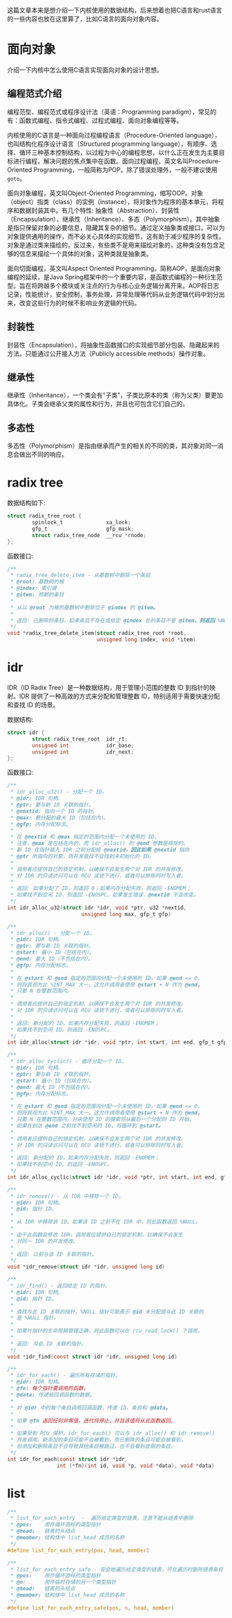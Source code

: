 这篇文章本来是想介绍一下内核使用的数据结构，后来想着也把C语言和rust语言的一些内容也放在这里算了，比如C语言的面向对象内容。

# 面向对象

介绍一下内核中怎么使用C语言实现面向对象的设计思想。

## 编程范式介绍

编程范型、编程范式或程序设计法（英语：Programming paradigm），常见的有：函数式编程、指令式编程、过程式编程、面向对象编程等等。

内核使用的C语言是一种面向过程编程语言（Procedure-Oriented language），也叫结构化程序设计语言（Structured programming language），有顺序、选择、循环三种基本控制结构，以过程为中心的编程思想，以什么正在发生为主要目标进行编程，解决问题的焦点集中在函数。面向过程编程，英文名叫Procedure-Oriented Programming，一般简称为POP。除了错误处理外，一般不建议使用`goto`。

面向对象编程，英文叫Object-Oriented Programming，缩写OOP。对象（object）指类（class）的实例（instance），将对象作为程序的基本单元，将程序和数据封装其中。有几个特性: 抽象性（Abstraction）、封装性（Encapsulation）、继承性（Inheritance）、多态（Polymorphism）。其中抽象是指只保留对象的必要信息，隐藏其复杂的细节。通过定义抽象类或接口，可以为对象提供通用的操作，而不必关心具体的实现细节，这有助于减少程序的复杂性。对象是通过类来描绘的，反过来，有些类不是用来描绘对象的，这种类没有包含足够的信息来描绘一个具体的对象，这种类就是抽象类。

面向切面编程，英文叫Aspect Oriented Programming，简称AOP，是面向对象编程的延续，是Java Spring框架中的一个重要内容，是函数式编程的一种衍生范型。旨在将跨越多个模块或关注点的行为与核心业务逻辑分离开来。AOP将日志记录，性能统计，安全控制，事务处理，异常处理等代码从业务逻辑代码中划分出来，改变这些行为的时候不影响业务逻辑的代码。

## 封装性

封装性（Encapsulation），将抽象性函数接口的实现细节部分包装、隐藏起来的方法。只能通过公开接入方法（Publicly accessible methods）操作对象。

## 继承性

继承性（Inheritance），一个类会有“子类”，子类比原本的类（称为父类）要更加具体化。子类会继承父类的属性和行为，并且也可包含它们自己的。

## 多态性

多态性（Polymorphism）是指由继承而产生的相关的不同的类，其对象对同一消息会做出不同的响应。

# radix tree

数据结构如下:
```c
struct radix_tree_root {                     
        spinlock_t              xa_lock;     
        gfp_t                   gfp_mask;    
        struct radix_tree_node  __rcu *rnode;
};                                           
```

函数接口:
```c
/**
 * radix_tree_delete_item - 从基数树中删除一个条目
 * @root: 基数树的根
 * @index: 索引键
 * @item: 预期的条目
 * 
 * 从以 @root 为根的基数树中删除位于 @index 的 @item。
 * 
 * 返回: 已删除的条目，如果条目不存在或给定 @index 处的条目不是 @item，则返回 %NULL。
 */
void *radix_tree_delete_item(struct radix_tree_root *root,
                             unsigned long index, void *item)
```

# idr

IDR（ID Radix Tree）是一种数据结构，用于管理小范围的整数 ID 到指针的映射。IDR 提供了一种高效的方式来分配和管理整数 ID，特别适用于需要快速分配和查找 ID 的场景。

数据结构:
```c
struct idr {                             
        struct radix_tree_root  idr_rt;  
        unsigned int            idr_base;
        unsigned int            idr_next;
};                                       
```

函数接口:
```c
/**
 * idr_alloc_u32() - 分配一个 ID。
 * @idr: IDR 句柄。
 * @ptr: 要与新 ID 关联的指针。
 * @nextid: 指向一个 ID 的指针。
 * @max: 要分配的最大 ID（包括在内）。
 * @gfp: 内存分配标志。
 * 
 * 在 @nextid 和 @max 指定的范围内分配一个未使用的 ID。
 * 注意，@max 是包括在内的，而 idr_alloc() 的 @end 参数是排除的。
 * 新 ID 在指针插入 IDR 之前分配给 @nextid，因此如果 @nextid 指向
 * @ptr 所指向的对象，则并发查找不会找到未初始化的 ID。
 * 
 * 调用者应提供自己的锁定机制，以确保不会发生两个对 IDR 的并发修改。
 * 对 IDR 的只读访问可以在 RCU 读锁下进行，或者可以排除同时写入者。
 * 
 * 返回: 如果分配了 ID，则返回 0；如果内存分配失败，则返回 -ENOMEM；
 * 如果找不到空闲 ID，则返回 -ENOSPC。如果发生错误，@nextid 不会改变。
 */                                                                       
int idr_alloc_u32(struct idr *idr, void *ptr, u32 *nextid,                
                        unsigned long max, gfp_t gfp)                     

/**
 * idr_alloc() - 分配一个 ID。
 * @idr: IDR 句柄。
 * @ptr: 要与新 ID 关联的指针。
 * @start: 最小 ID（包括在内）。
 * @end: 最大 ID（不包括在内）。
 * @gfp: 内存分配标志。
 * 
 * 在 @start 和 @end 指定的范围内分配一个未使用的 ID。如果 @end <= 0，
 * 则将其视为比 %INT_MAX 大一。这允许调用者使用 @start + N 作为 @end，
 * 只要 N 在整数范围内。
 * 
 * 调用者应提供自己的锁定机制，以确保不会发生两个对 IDR 的并发修改。
 * 对 IDR 的只读访问可以在 RCU 读锁下进行，或者可以排除同时写入者。
 * 
 * 返回: 新分配的 ID，如果内存分配失败，则返回 -ENOMEM；
 * 如果找不到空闲 ID，则返回 -ENOSPC。
 */
int idr_alloc(struct idr *idr, void *ptr, int start, int end, gfp_t gfp)

/**
 * idr_alloc_cyclic() - 循环分配一个 ID。
 * @idr: IDR 句柄。
 * @ptr: 要与新 ID 关联的指针。
 * @start: 最小 ID（包括在内）。
 * @end: 最大 ID（不包括在内）。
 * @gfp: 内存分配标志。
 * 
 * 在 @start 和 @end 指定的范围内分配一个未使用的 ID。如果 @end <= 0，
 * 则将其视为比 %INT_MAX 大一。这允许调用者使用 @start + N 作为 @end，
 * 只要 N 在整数范围内。对未使用 ID 的搜索将从最后一个分配的 ID 开始，
 * 如果在到达 @end 之前找不到空闲的 ID，将循环到 @start。
 * 
 * 调用者应提供自己的锁定机制，以确保不会发生两个对 IDR 的并发修改。
 * 对 IDR 的只读访问可以在 RCU 读锁下进行，或者可以排除同时写入者。
 * 
 * 返回: 新分配的 ID，如果内存分配失败，则返回 -ENOMEM；
 * 如果找不到空闲 ID，则返回 -ENOSPC。
 */
int idr_alloc_cyclic(struct idr *idr, void *ptr, int start, int end, gfp_t gfp)

/**
 * idr_remove() - 从 IDR 中移除一个 ID。
 * @idr: IDR 句柄。
 * @id: 指针 ID。
 * 
 * 从 IDR 中移除该 ID。如果该 ID 之前不在 IDR 中，则此函数返回 %NULL。
 * 
 * 由于此函数会修改 IDR，调用者应提供自己的锁定机制，以确保不会发生
 * 对同一 IDR 的并发修改。
 * 
 * 返回: 以前与该 ID 关联的指针。
 */
void *idr_remove(struct idr *idr, unsigned long id)

/**
 * idr_find() - 返回给定 ID 的指针。
 * @idr: IDR 句柄。
 * @id: 指针 ID。
 * 
 * 查找与此 ID 关联的指针。%NULL 指针可能表示 @id 未分配或与此 ID 关联的
 * 是 %NULL 指针。
 * 
 * 如果叶指针的生命周期管理正确，则此函数可以在 rcu_read_lock() 下调用。
 * 
 * 返回: 与此 ID 关联的指针。
 */
void *idr_find(const struct idr *idr, unsigned long id)

/**
 * idr_for_each() - 遍历所有存储的指针。
 * @idr: IDR 句柄。
 * @fn: 每个指针要调用的函数。
 * @data: 传递给回调函数的数据。
 * 
 * 对 @idr 中的每个条目调用回调函数，传递 ID、条目和 @data。
 * 
 * 如果 @fn 返回任何非零值，迭代将停止，并且该值将从此函数返回。
 * 
 * 如果受到 RCU 保护，idr_for_each() 可以与 idr_alloc() 和 idr_remove()
 * 并发调用。新添加的条目可能不会被看到，而已删除的条目可能会被看到，
 * 但添加和删除条目不会导致其他条目被跳过，也不会看到虚假的条目。
 */
int idr_for_each(const struct idr *idr,
                int (*fn)(int id, void *p, void *data), void *data)
```

# list

```c
/**
 * list_for_each_entry  -  遍历给定类型的链表，注意不能从链表中删除
 * @pos:    用作循环游标的类型指针
 * @head:   链表的头结点
 * @member: 结构体中 list_head 成员的名称
 */
#define list_for_each_entry(pos, head, member) 

/**
 * list_for_each_entry_safe - 安全地遍历给定类型的链表，可在遍历时删除链表条目
 * @pos:    用作循环游标的类型指针
 * @n:      用作临时存储的另一个类型指针
 * @head:   链表的头结点
 * @member: 结构体中 list_head 成员的名称
 */
#define list_for_each_entry_safe(pos, n, head, member)
```

